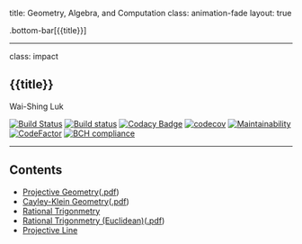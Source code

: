 title: Geometry, Algebra, and Computation
class: animation-fade
layout: true

<!-- This slide will serve as the base layout for all your slides -->
.bottom-bar[{{title}}]

---

class: impact

{{title}}
---------

Wai-Shing Luk

[![Build
Status](https://travis-ci.org/luk036/pgpy.svg?branch=master)](https://travis-ci.org/luk036/pgpy)
[![Build
status](https://ci.appveyor.com/api/projects/status/sci78yi73pcltmv5?svg=true)](https://ci.appveyor.com/project/luk036/pgpy)
[![Codacy
Badge](https://api.codacy.com/project/badge/Grade/5473305e342d4c828edaf22be1ad1351)](https://app.codacy.com/app/luk036/pgpy?utm_source=github.com&utm_medium=referral&utm_content=luk036/pgpy&utm_campaign=badger)
[![codecov](https://codecov.io/gh/luk036/pgpy/branch/master/graph/badge.svg)](https://codecov.io/gh/luk036/pgpy)
[![Maintainability](https://api.codeclimate.com/v1/badges/2efdab310f378252a9eb/maintainability)](https://codeclimate.com/github/luk036/pgpy/maintainability)
[![CodeFactor](https://www.codefactor.io/repository/github/luk036/pgpy/badge)](https://www.codefactor.io/repository/github/luk036/pgpy)
[![BCH
compliance](https://bettercodehub.com/edge/badge/luk036/pgpy?branch=master)](https://bettercodehub.com/)

---

Contents
--------

-   [Projective Geometry](01proj_geom-remark.html)([.pdf](01proj_geom2.pdf))
-   [Cayley-Klein Geometry](02ck_geom-remark.html)([.pdf](02ck_geom2.pdf))
-   [Rational Trigonmetry](03RT-remark.html)
-   [Rational Trigonmetry (Euclidean)](04RT_2-remark.html)([.pdf](04RT2.pdf))
-   [Projective Line](05proj_line-remark.html)
